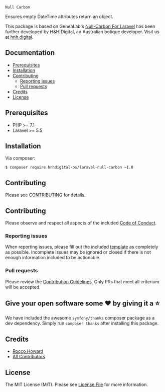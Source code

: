 ```
Null Carbon
```

Ensures empty DateTime attributes return an object.

This package is based on GeneaLab's [Null-Carbon For Laravel](https://github.com/GeneaLabs/laravel-null-carbon) has been further developed by H&H|Digital, an Australian botique developer. Visit us at [hnh.digital](http://hnh.digital).

## Documentation

* [Prerequisites](#prerequisites)
* [Installation](#installation)
* [Contributing](#contributing)
  * [Reporting issues](#reporting-issues)
  * [Pull requests](#pull-requests)
* [Credits](#credits)
* [License](#license)

## Prerequisites

* PHP >= 7.1
* Laravel >= 5.5

## Installation

Via composer:

`$ composer require hnhdigital-os/laravel-null-carbon ~1.0`

## Contributing

Please see [CONTRIBUTING](https://github.com/hnhdigital-os/laravel-null-carbon/blob/master/CONTRIBUTING.md) for details.

## Contributing

Please observe and respect all aspects of the included [Code of Conduct](https://github.com/hnhdigital-os/laravel-null-carbon/blob/master/CODE_OF_CONDUCT.md).

### Reporting issues

When reporting issues, please fill out the included [template](https://github.com/hnhdigital-os/laravel-null-carbon/blob/master/ISSUE_TEMPLATE.md) as completely as possible. Incomplete issues may be ignored or closed if there is not enough information included to be actionable.

### Pull requests

Please review the [Contribution Guidelines](https://github.com/hnhdigital-os/laravel-null-carbon/blob/master/CONTRIBUTING.md). Only PRs that meet all criterium will be accepted.

## Give your open software some ❤ by giving it a ⭐

We have included the awesome `symfony/thanks` composer package as a dev dependency. Simply run `composer thanks` after installing this
package.

## Credits

* [Rocco Howard](https://github.com/RoccoHoward)
* [All Contributors](https://github.com/hnhdigital-os/laravel-null-carbon/contributors)

## License

The MIT License (MIT). Please see [License File](https://github.com/hnhdigital-os/laravel-null-carbon/blob/master/LICENSE) for more information.
